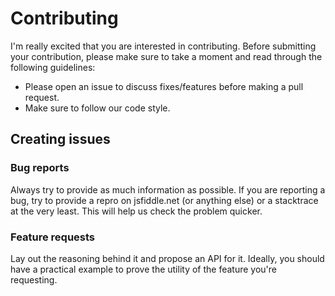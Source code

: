 # Contributing

I'm really excited that you are interested in contributing. Before submitting your contribution, please make sure to take a moment and read through the following guidelines:

- Please open an issue to discuss fixes/features before making a pull request.
- Make sure to follow our code style.

## Creating issues

### Bug reports

Always try to provide as much information as possible. If you are reporting a bug, try to provide a repro on jsfiddle.net (or anything else) or a stacktrace at the very least. This will help us check the problem quicker.

### Feature requests

Lay out the reasoning behind it and propose an API for it. Ideally, you should have a practical example to prove the utility of the feature you're requesting.
